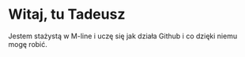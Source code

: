 # Witaj, tu Tadeusz #

  Jestem stażystą w M-line i uczę się jak działa Github i co dzięki niemu mogę robić.
